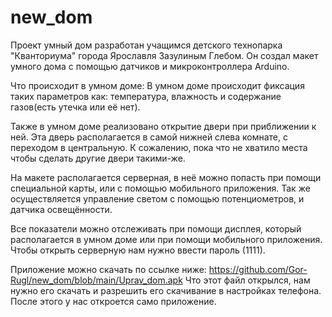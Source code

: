 # new_dom
  Проект умный дом разработан учащимся детского технопарка "Кванториума" города Ярославля Зазулиным Глебом. Он создал макет умного дома с помощью датчиков и микроконтроллера Arduino.
 
Что происходит в умном доме:
  В умном доме происходит фиксация таких параметров как: температура, влажность и содержание газов(есть утечка или её нет).
  
  Также в умном доме реализовано открытие двери при приближении к ней. Эта дверь располагается в самой нижней слева комнате, с переходом в центральную. К сожалению, пока что не хватило места чтобы сделать другие двери такими-же.
  
  На макете располагается серверная, в неё можно попасть при помощи специальной карты, или с помощью мобильного приложения. Так же осуществляется управление светом с помощью потенциометров, и датчика освещённости.
  
  Все показатели можно отслеживать при помощи дисплея, который располагается в умном доме или при помощи мобильного приложения.
Чтобы открыть серверную нам нужно ввести пароль (1111).

Приложение можно скачать по ссылке ниже:
https://github.com/Gor-Rugl/new_dom/blob/main/Uprav_dom.apk
Что этот файл открылся, нам нужно его скачать и разрешить его скачивание в настройках телефона.
После этого у нас откроется само приложение.

